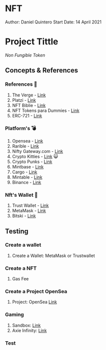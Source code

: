 # NFT

Author: Daniel Quintero
Start Date: 14 April 2021

# Project Tittle

_Non Fungible Token_

## Concepts & References

### References :bathtub:

1. The Verge - [Link](https://www.theverge.com/22310188/nft-explainer-what-is-blockchain-crypto-art-faq)
2. Platzi - [Link](https://www.youtube.com/watch?v=noTJr4ZWIZQ)
3. NFT  Biblie - [Link](https://opensea.io/blog/guides/non-fungible-tokens/)
4. NFT Tokens para Dummies - [Link](https://www.youtube.com/watch?v=vluFUSMMHu4)
5. ERC-721 - [Link](https://ethereum.org/en/developers/docs/standards/tokens/erc-721/)

### Platform's :bomb:

1. Opensea - [Link](https://opensea.io/)
2. Rarible - [Link](https://rarible.com/)
3. Nifty Gateway.com - [Link](https://niftygateway.com/)
4. Crypto Kitties - [Link](https://www.cryptokitties.co/) :smiley_cat:
5. Crypto Punks - [Link](https://www.larvalabs.com/cryptopunks)
6. Mintbase - [Link](https://mintbase.io/)
7. Cargo - [Link](https://app.cargo.build/marketplace?filter=%7B%7D)
8. Mintable - [Link](https://mintable.app/)
9. Binance - [Link](https://www.binance.com/en/nft/home) 

### Nft's Wallet :money_with_wings:

1. Trust Wallet - [Link](https://trustwallet.com/es/collectibles-wallet)
2. MetaMask - [Link](https://metamask.io/)
3. Bitski - [Link](https://www.bitski.com/)

## Testing

### Create a wallet

1. Create a Wallet: MetaMask or Trustwallet

### Create a NFT

1. Gas Fee

### Create a Project OpenSea

1. Project: OpenSea [Link](https://github.com/ProjectOpenSea/opensea-creatures)

### Gaming

1. Sandbox: [Link](https://www.sandbox.game/en/)
2. Axie Infinity: [Link](https://axieinfinity.com/)

### Test
